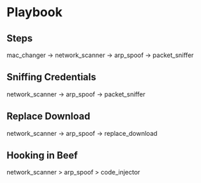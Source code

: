 # Playbook

## Steps 
mac_changer -> network_scanner -> arp_spoof -> packet_sniffer

## Sniffing Credentials
network_scanner -> arp_spoof -> packet_sniffer

## Replace Download
network_scanner -> arp_spoof -> replace_download

## Hooking in Beef
network_scanner > arp_spoof > code_injector